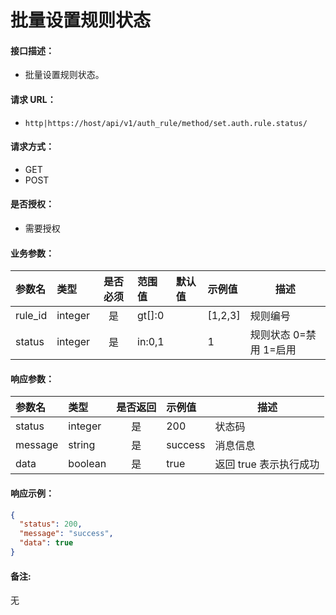 # 批量设置规则状态

#### 接口描述：
- 批量设置规则状态。

#### 请求 URL：
- `http|https://host/api/v1/auth_rule/method/set.auth.rule.status/`

#### 请求方式：
- GET
- POST

#### 是否授权：
- 需要授权

#### 业务参数：
|参数名|类型|是否必须|范围值|默认值|示例值|描述|
|:----|:---|:---:|:-----|:-----|:-----|-----|
|rule_id |integer |是 |gt[]:0 | |[1,2,3] |规则编号 |
|status |integer |是 |in:0,1 | |1 |规则状态 0=禁用 1=启用 |

#### 响应参数：
|参数名|类型|是否返回|示例值|描述|
|:-----|:-----|:---:|:-----|-----|
|status |integer |是 |200 |状态码 |
|message |string |是 |success |消息信息 |
|data |boolean |是 |true |返回 true 表示执行成功 |

#### 响应示例：
```json
{
  "status": 200,
  "message": "success",
  "data": true
}
```

#### 备注:
无